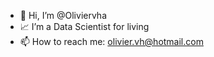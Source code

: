- 👋 Hi, I’m @Oliviervha
- 📈 I’m a Data Scientist for living
- 📫 How to reach me: olivier.vh@hotmail.com

<!---
Oliviervha/Oliviervha is a ✨ special ✨ repository because its `README.md` (this file) appears on your GitHub profile.
You can click the Preview link to take a look at your changes.
--->
